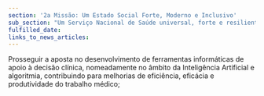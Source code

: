 ```yaml
---
section: '2a Missão: Um Estado Social Forte, Moderno e Inclusivo'
sub_section: "Um Serviço Nacional de Saúde universal, forte e resiliente"
fulfilled_date:
links_to_news_articles:
---
```


Prosseguir a aposta no desenvolvimento de ferramentas informáticas de apoio à decisão clínica, nomeadamente no âmbito da Inteligência Artificial e algoritmia, contribuindo para melhorias de eficiência, eficácia e produtividade do trabalho médico;